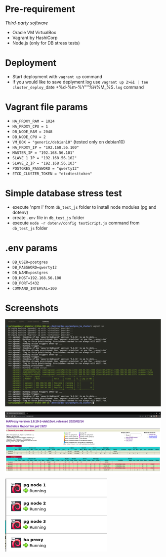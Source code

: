 # Pre-requirement

*Third-party software*
* Oracle VM VirtualBox
* Vagrant by HashiCorp
* Node.js (only for DB stress tests)

# Deployment

* Start deployment with `vagrant up` command
* If you would like to save deplyment log use `vagrant up 2>&1 | tee cluster_deploy_`date +%d-%m-%Y"_"%H_%M_%S`.log` command

# Vagrant file params

* `HA_PROXY_RAM = 1024`
* `HA_PROXY_CPU = 1`
* `DB_NODE_RAM = 2048`
* `DB_NODE_CPU = 2`
* `VM_BOX = "generic/debian10"` (tested only on debian10)
* `HA_PROXY_IP = "192.168.56.100"`
* `MASTER_IP = "192.168.56.101"`
* `SLAVE_1_IP = "192.168.56.102"`
* `SLAVE_2_IP = "192.168.56.103"`
* `POSTGRES_PASSWORD = "qwerty12"`
* `ETCD_CLUSTER_TOKEN = "etcdtesttoken"`

# Simple database stress test

* execute 'npm i' from `db_test_js` folder to install node modules (pg and dotenv)
* create `.env` file in `db_test_js` folder
* execute `node -r dotenv/config testScript.js` command from `db_test_js` folder

# .env params 

* `DB_USER=postgres`
* `DB_PASSWORD=qwerty12`
* `DB_NAME=postgres`
* `DB_HOST=192.168.56.100`
* `DB_PORT=5432`
* `COMMAND_INTERVAL=100`

# Screenshots

![Screenshot_01](docs/Screenshot_1.png)

![Screenshot_02](docs/Screenshot_2.png)

![Screenshot_03](docs/Screenshot_3.png)